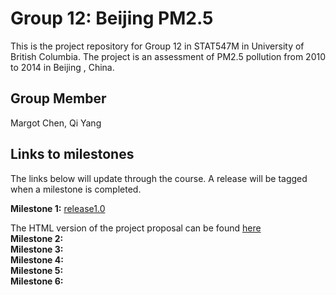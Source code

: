 # Group 12: Beijing PM2.5
This is the project repository for Group 12 in STAT547M in University of British Columbia. The project is an assessment of PM2.5 pollution from 2010 to 2014 in Beijing , China.

## Group Member
Margot Chen, Qi Yang

## Links to milestones
The links below will update through the course. A release will be tagged when a milestone is completed. 

__Milestone 1:__ [release1.0](https://github.com/STAT547-UBC-2019-20/group_12_qiyangqd_xiaoyuanf/releases/tag/1.0)

The HTML version of the project proposal can be found [here](https://stat547-ubc-2019-20.github.io/group_12_qiyangqd_xiaoyuanf/docs/milestone1.html)    
__Milestone 2:__   
__Milestone 3:__   
__Milestone 4:__   
__Milestone 5:__   
__Milestone 6:__   

